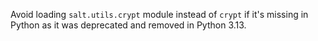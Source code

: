 Avoid loading `salt.utils.crypt` module instead of `crypt` if it's missing in Python as it was deprecated and removed in Python 3.13.
